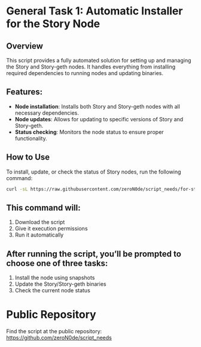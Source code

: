 # General Task 1: Automatic Installer for the Story Node

## Overview

This script provides a fully automated solution for setting up and managing the Story and Story-geth nodes. It handles everything from installing required dependencies to running nodes and updating binaries.

## Features:

- **Node installation**: Installs both Story and Story-geth nodes with all necessary dependencies.
- **Node updates**: Allows for updating to specific versions of Story and Story-geth.
- **Status checking**: Monitors the node status to ensure proper functionality.

## How to Use

To install, update, or check the status of Story nodes, run the following command:

```bash
curl -sL https://raw.githubusercontent.com/zeroN0de/script_needs/for-story/race2-task1.sh -o race2-task1.sh && chmod +x race2-task1.sh && ./race2-task1.sh
```

## This command will:

1. Download the script
2. Give it execution permissions
3. Run it automatically

## After running the script, you’ll be prompted to choose one of three tasks:

1. Install the node using snapshots
2. Update the Story/Story-geth binaries
3. Check the current node status

# Public Repository

Find the script at the public repository:
https://github.com/zeroN0de/script_needs
